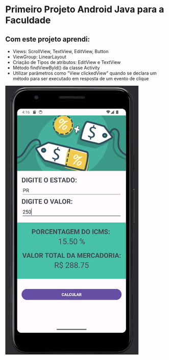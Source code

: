 # Primeiro Projeto Android Java para a Faculdade

## Com este projeto aprendi:

- Views: ScrollView, TextView, EditView, Button
- ViewGroup: LinearLayout
- Criação de Tipos de atributos: EditView e TextView
- Método findViewById() da classe Activity
- Utilizar parâmetros como "View clickedView" quando se declara um método para ser executado em resposta de um evento de clique

![Screenshot](firstProjectICMS.png)
